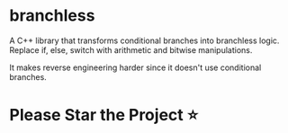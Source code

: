 # branchless

A C++ library that transforms conditional branches into branchless logic. Replace if, else, switch with arithmetic and bitwise manipulations.

It makes reverse engineering harder since it doesn't use conditional branches.

# Please Star the Project ⭐
